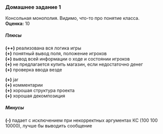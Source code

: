 ### Домашнее задание 1
Консольная монополия. Видимо, что-то про понятие класса.  
**Оценка:** 10
##### Плюсы
**(++)** реализована вся логика игры  
**(+)** понятный вывод поля, положение игроков  
**(+)** вывод всей информации о ходе и состоянии игроков  
**(+)** не предлагается купить магазин, если недостаточно денег  
**(+)** проверка ввода везде  

**(+)** jar  
**(+)** комментарии  
**(+)** хорошая структура проекта  
**(+)** хорошая декомпозиция  
##### Минусы
**(-)** падает с исключением при некорректных аргументах КС (100 100 10000), лучше бы выводить сообщение

